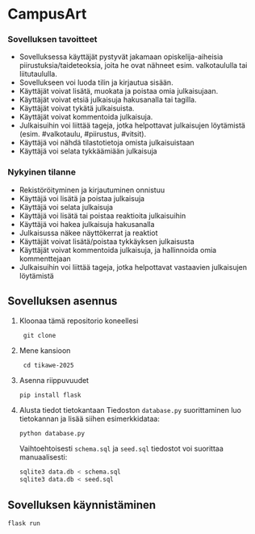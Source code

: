 # CampusArt

### Sovelluksen tavoitteet

- Sovelluksessa käyttäjät pystyvät jakamaan opiskelija-aiheisia piirustuksia/taideteoksia, joita he ovat nähneet esim.
  valkotaululla tai liitutaululla.
- Sovellukseen voi luoda tilin ja kirjautua sisään.
- Käyttäjät voivat lisätä, muokata ja poistaa omia julkaisujaan.
- Käyttäjät voivat etsiä julkaisuja hakusanalla tai tagilla.
- Käyttäjät voivat tykätä julkaisuista.
- Käyttäjät voivat kommentoida julkaisuja.
- Julkaisuihin voi liittää tageja, jotka helpottavat julkaisujen löytämistä (esim. #valkotaulu, #piirustus, #vitsit).
- Käyttäjä voi nähdä tilastotietoja omista julkaisuistaan
- Käyttäjä voi selata tykkäämiään julkaisuja

### Nykyinen tilanne

- Rekistöröityminen ja kirjautuminen onnistuu
- Käyttäjä voi lisätä ja poistaa julkaisuja
- Käyttäjä voi selata julkaisuja
- Käyttäjä voi lisätä tai poistaa reaktioita julkaisuihin
- Käyttäjä voi hakea julkaisuja hakusanalla
- Julkaisussa näkee näyttökerrat ja reaktiot
- Käyttäjät voivat lisätä/poistaa tykkäyksen julkaisusta
- Käyttäjät voivat kommentoida julkaisuja, ja hallinnoida omia kommenttejaan
- Julkaisuihin voi liittää tageja, jotka helpottavat vastaavien julkaisujen löytämistä

## Sovelluksen asennus

1. Kloonaa tämä repositorio koneellesi
   ```
    git clone 
    ```
2. Mene kansioon
   ```
    cd tikawe-2025
    ```
2. Asenna riippuvuudet
   ```
   pip install flask
   ```
3. Alusta tiedot tietokantaan
   Tiedoston `database.py` suorittaminen luo tietokannan ja lisää siihen esimerkkidataa:
   ```bash
   python database.py
   ```
   Vaihtoehtoisesti `schema.sql` ja `seed.sql` tiedostot voi suorittaa manuaalisesti:
   ```bash
   sqlite3 data.db < schema.sql
   sqlite3 data.db < seed.sql
   ```

## Sovelluksen käynnistäminen

```
flask run
```